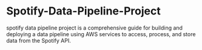 # Spotify-Data-Pipeline-Project
spotify data pipeline project is a comprehensive guide for building and deploying a data pipeline using AWS services to access, process, and store data from the Spotify API.
